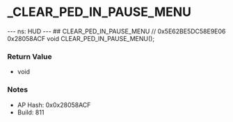 # _CLEAR_PED_IN_PAUSE_MENU

--- ns: HUD --- ## CLEAR_PED_IN_PAUSE_MENU  // 0x5E62BE5DC58E9E06 0x28058ACF void CLEAR_PED_IN_PAUSE_MENU();

### Return Value
* void

### Notes
* AP Hash: 0x0x28058ACF
* Build: 811

